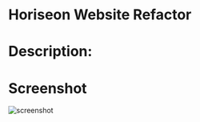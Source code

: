 # Horiseon Website Refactor 

# Description: 

# Screenshot
![screenshot](https://user-images.githubusercontent.com/93060262/140241612-e2940e25-03cd-4666-8940-dbf767ec56ad.png)
